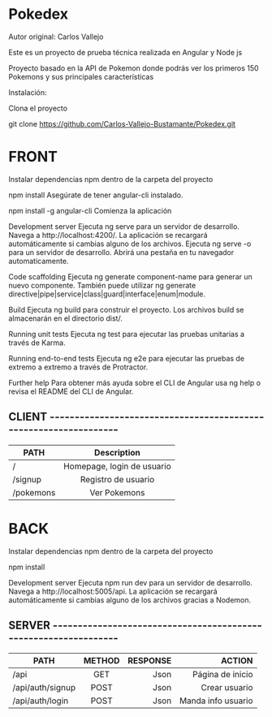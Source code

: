 # Pokedex

Autor original: Carlos Vallejo

Este es un proyecto de prueba técnica realizada en Angular y Node js

Proyecto basado en la API de Pokemon donde podrás ver los primeros 150 Pokemons y sus principales características

Instalación:

Clona el proyecto

git clone https://github.com/Carlos-Vallejo-Bustamante/Pokedex.git


# FRONT 

Instalar dependencias npm dentro de la carpeta del proyecto

npm install
Asegúrate de tener angular-cli instalado.

npm install -g angular-cli
Comienza la aplicación


Development server
Ejecuta ng serve para un servidor de desarrollo. Navega a http://localhost:4200/. La aplicación se recargará automáticamente si cambias alguno de los archivos.
Ejecuta ng serve -o para un servidor de desarrollo. Abrirá una pestaña en tu navegador automaticamente.

Code scaffolding
Ejecuta ng generate component-name para generar un nuevo componente. También puede utilizar ng generate directive|pipe|service|class|guard|interface|enum|module.

Build
Ejecuta ng build para construir el proyecto. Los archivos build se almacenarán en el directorio dist/.

Running unit tests
Ejecuta ng test para ejecutar las pruebas unitarias a través de Karma.

Running end-to-end tests
Ejecuta ng e2e para ejecutar las pruebas de extremo a extremo a través de Protractor.

Further help
Para obtener más ayuda sobre el CLI de Angular usa ng help o revisa el README del CLI de Angular.

## CLIENT -----------------------------------------------------------------
| PATH                   | Description                                   |                     
| ---------------------- |:---------------------------------------------:| 
| /                      | Homepage, login de usuario                    |                                         
| /signup                | Registro de usuario                           |  
| /pokemons              | Ver Pokemons                                  |


# BACK

Instalar dependencias npm dentro de la carpeta del proyecto

npm install

Development server
Ejecuta npm run dev para un servidor de desarrollo. Navega a http://localhost:5005/api. La aplicación se recargará automáticamente si cambias alguno de los archivos gracias a Nodemon.


## SERVER ----------------------------------------------------------------

| PATH              | METHOD    	        | RESPONSE                     | ACTION                               |
| ----------------- |:-------------------:| ----------------------------:| ------------------------------------:|
| /api              | GET                 | Json                         | Página de inicio                     |
| /api/auth/signup  | POST                | Json                         | Crear usuario                        |
| /api/auth/login   | POST                | Json                         | Manda info usuario                   |

